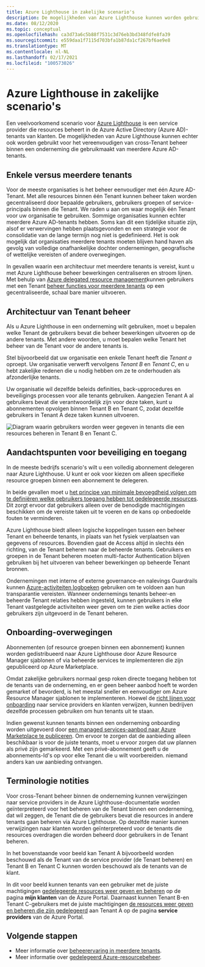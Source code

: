 ```yaml
---
title: Azure Lighthouse in zakelijke scenario's
description: De mogelijkheden van Azure Lighthouse kunnen worden gebruikt voor het vereenvoudigen van cross-Tenant beheer binnen een onderneming die gebruikmaakt van meerdere Azure AD-tenants.
ms.date: 08/12/2020
ms.topic: conceptual
ms.openlocfilehash: ca3d73a6c5b88f7531c3d76eb3bd348fdfe8fa39
ms.sourcegitcommit: e559daa1f7115d703bfa1b87da1cf267bf6ae9e8
ms.translationtype: MT
ms.contentlocale: nl-NL
ms.lasthandoff: 02/17/2021
ms.locfileid: "100573026"
---
```

# <a name="azure-lighthouse-in-enterprise-scenarios"></a>Azure Lighthouse in zakelijke scenario's

Een veelvoorkomend scenario voor [Azure Lighthouse](../overview.md) is een service provider die resources beheert in de Azure Active Directory (Azure AD)-tenants van klanten. De mogelijkheden van Azure Lighthouse kunnen echter ook worden gebruikt voor het vereenvoudigen van cross-Tenant beheer binnen een onderneming die gebruikmaakt van meerdere Azure AD-tenants.

## <a name="single-vs-multiple-tenants"></a>Enkele versus meerdere tenants

Voor de meeste organisaties is het beheer eenvoudiger met één Azure AD-Tenant. Met alle resources binnen één Tenant kunnen beheer taken worden gecentraliseerd door bepaalde gebruikers, gebruikers groepen of service-principals binnen die Tenant. We raden u aan om waar mogelijk één Tenant voor uw organisatie te gebruiken. Sommige organisaties kunnen echter meerdere Azure AD-tenants hebben. Soms kan dit een tijdelijke situatie zijn, alsof er verwervingen hebben plaatsgevonden en een strategie voor de consolidatie van de lange termijn nog niet is gedefinieerd. Het is ook mogelijk dat organisaties meerdere tenants moeten blijven hand haven als gevolg van volledige onafhankelijke dochter ondernemingen, geografische of wettelijke vereisten of andere overwegingen.

In gevallen waarin een architectuur met meerdere tenants is vereist, kunt u met Azure Lighthouse beheer bewerkingen centraliseren en stroom lijnen. Met behulp van [Azure delegated resource management](azure-delegated-resource-management.md)kunnen gebruikers met een Tenant [beheer functies voor meerdere tenants](cross-tenant-management-experience.md) op een gecentraliseerde, schaal bare manier uitvoeren.

## <a name="tenant-management-architecture"></a>Architectuur van Tenant beheer

Als u Azure Lighthouse in een onderneming wilt gebruiken, moet u bepalen welke Tenant de gebruikers bevat die beheer bewerkingen uitvoeren op de andere tenants. Met andere woorden, u moet bepalen welke Tenant het beheer van de Tenant voor de andere tenants is.

Stel bijvoorbeeld dat uw organisatie een enkele Tenant heeft die *Tenant a* oproept. Uw organisatie verwerft vervolgens *Tenant B* en *Tenant C*, en u hebt zakelijke redenen die u nodig hebben om ze te onderhouden als afzonderlijke tenants.

Uw organisatie wil dezelfde beleids definities, back-upprocedures en beveiligings processen voor alle tenants gebruiken. Aangezien Tenant A al gebruikers bevat die verantwoordelijk zijn voor deze taken, kunt u abonnementen opvolgen binnen Tenant B en Tenant C, zodat dezelfde gebruikers in Tenant A deze taken kunnen uitvoeren.

![Diagram waarin gebruikers worden weer gegeven in tenants die een resources beheren in Tenant B en Tenant C.](../media/enterprise-azure-lighthouse.jpg)

## <a name="security-and-access-considerations"></a>Aandachtspunten voor beveiliging en toegang

In de meeste bedrijfs scenario's wilt u een volledig abonnement delegeren naar Azure Lighthouse. U kunt er ook voor kiezen om alleen specifieke resource groepen binnen een abonnement te delegeren.

In beide gevallen moet u [het principe van minimale bevoegdheid volgen om te definiëren welke gebruikers toegang hebben tot gedelegeerde resources](recommended-security-practices.md#assign-permissions-to-groups-using-the-principle-of-least-privilege). Dit zorgt ervoor dat gebruikers alleen over de benodigde machtigingen beschikken om de vereiste taken uit te voeren en de kans op onbedoelde fouten te verminderen.

Azure Lighthouse biedt alleen logische koppelingen tussen een beheer Tenant en beheerde tenants, in plaats van het fysiek verplaatsen van gegevens of resources. Bovendien gaat de Access altijd in slechts één richting, van de Tenant beheren naar de beheerde tenants.  Gebruikers en groepen in de Tenant beheren moeten multi-factor Authentication blijven gebruiken bij het uitvoeren van beheer bewerkingen op beheerde Tenant bronnen.

Ondernemingen met interne of externe governance-en nalevings Guardrails kunnen [Azure-activiteiten logboeken](../../azure-monitor/essentials/platform-logs-overview.md) gebruiken om te voldoen aan hun transparantie vereisten. Wanneer ondernemings tenants beheer-en beheerde Tenant relaties hebben ingesteld, kunnen gebruikers in elke Tenant vastgelegde activiteiten weer geven om te zien welke acties door gebruikers zijn uitgevoerd in de Tenant beheren.

## <a name="onboarding-considerations"></a>Onboarding-overwegingen

Abonnementen (of resource groepen binnen een abonnement) kunnen worden gedistribueerd naar Azure Lighthouse door Azure Resource Manager sjablonen of via beheerde services te implementeren die zijn gepubliceerd op Azure Marketplace.

Omdat zakelijke gebruikers normaal gesp roken directe toegang hebben tot de tenants van de onderneming, en er geen beheer aanbod hoeft te worden gemarket of bevorderd, is het meestal sneller en eenvoudiger om Azure Resource Manager sjablonen te implementeren. Hoewel de [richt lijnen voor onboarding](../how-to/onboard-customer.md) naar service providers en klanten verwijzen, kunnen bedrijven dezelfde processen gebruiken om hun tenants uit te staan.

Indien gewenst kunnen tenants binnen een onderneming onboarding worden uitgevoerd door [een managed services-aanbod naar Azure Marketplace te publiceren](../how-to/publish-managed-services-offers.md). Om ervoor te zorgen dat de aanbieding alleen beschikbaar is voor de juiste tenants, moet u ervoor zorgen dat uw plannen als privé zijn gemarkeerd. Met een privé-abonnement geeft u de abonnements-Id's op voor elke Tenant die u wilt voorbereiden. niemand anders kan uw aanbieding ontvangen.

## <a name="terminology-notes"></a>Terminologie notities

Voor cross-Tenant beheer binnen de onderneming kunnen verwijzingen naar service providers in de Azure Lighthouse-documentatie worden geïnterpreteerd voor het beheren van de Tenant binnen een onderneming, dat wil zeggen, de Tenant die de gebruikers bevat die resources in andere tenants gaan beheren via Azure Lighthouse. Op dezelfde manier kunnen verwijzingen naar klanten worden geïnterpreteerd voor de tenants die resources overdragen die worden beheerd door gebruikers in de Tenant beheren.

In het bovenstaande voor beeld kan Tenant A bijvoorbeeld worden beschouwd als de Tenant van de service provider (de Tenant beheren) en Tenant B en Tenant C kunnen worden beschouwd als de tenants van de klant.

In dit voor beeld kunnen tenants van een gebruiker met de juiste machtigingen [gedelegeerde resources weer geven en beheren](../how-to/view-manage-customers.md) op de pagina **mijn klanten** van de Azure Portal. Daarnaast kunnen Tenant B-en Tenant C-gebruikers met de juiste machtigingen [de resources weer geven en beheren die zijn gedelegeerd](../how-to/view-manage-service-providers.md) aan Tenant A op de pagina **service providers** van de Azure Portal.

## <a name="next-steps"></a>Volgende stappen

- Meer informatie over [beheerervaring in meerdere tenants](cross-tenant-management-experience.md).
- Meer informatie over [gedelegeerd Azure-resourcebeheer](azure-delegated-resource-management.md).